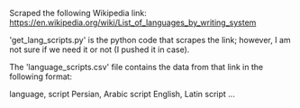 Scraped the following Wikipedia link:
https://en.wikipedia.org/wiki/List_of_languages_by_writing_system

'get_lang_scripts.py' is the python code that scrapes the link; however, I am not sure if we need it or not (I pushed it in case).

The 'language_scripts.csv' file contains the data from that link in the following format:

language, script
Persian, Arabic script
English, Latin script
...
